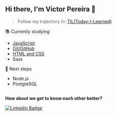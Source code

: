 ## Hi there, I'm Victor Pereira 👋
> Follow my trajectory in: [TIL(Today-I-Learned)](https://github.com/Victorspsr/til_today-i-learnned/blob/master/README.md)

📚 Currently studying
- [JavaScript](https://github.com/Victorspsr/til_today-i-learnned/blob/master/javascript/README.md "Javascript")
- [Git/GitHub](https://github.com/Victorspsr/til_today-i-learnned/blob/master/git/README.md "Git")
- [HTML and CSS](https://github.com/Victorspsr/til_today-i-learnned/blob/master/css/README.md "CSS")
- Sass

🚀 Next steps
- Node.js
- PostgreSQL

##
**How about we get to know each other better?**

[![Linkedin Badge](https://img.shields.io/badge/-LinkedIn-blue?style=flat-square&logo=Linkedin&logoColor=white&link=https://www.linkedin.com/in/victorspsr)](https://www.linkedin.com/in/victorspsr)
